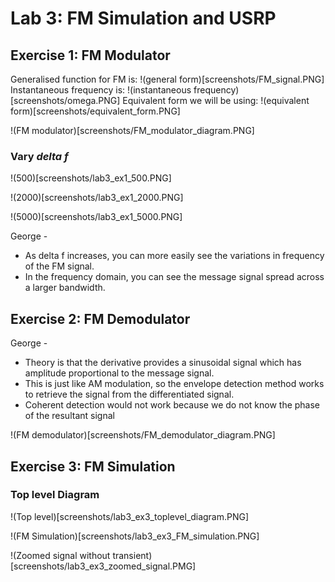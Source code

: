 # Lab 3: FM Simulation and USRP

## Exercise 1: FM Modulator

Generalised function for FM is:
!(general form)[screenshots/FM_signal.PNG]
Instantaneous frequency is:
!(instantaneous frequency)[screenshots/omega.PNG]
Equivalent form we will be using:
!(equivalent form)[screenshots/equivalent_form.PNG]

!(FM modulator)[screenshots/FM_modulator_diagram.PNG]

### Vary _delta f_

!(500)[screenshots/lab3_ex1_500.PNG]

!(2000)[screenshots/lab3_ex1_2000.PNG]

!(5000)[screenshots/lab3_ex1_5000.PNG]

George -
* As delta f increases, you can more easily see the variations in frequency of the FM signal.
* In the frequency domain, you can see the message signal spread across a larger bandwidth.

## Exercise 2: FM Demodulator

George -
* Theory is that the derivative provides a sinusoidal signal which has amplitude proportional to the message signal.
* This is just like AM modulation, so the envelope detection method works to retrieve the signal from the differentiated signal.
* Coherent detection would not work because we do not know the phase of the resultant signal

!(FM demodulator)[screenshots/FM_demodulator_diagram.PNG]

## Exercise 3: FM Simulation

### Top level Diagram
!(Top level)[screenshots/lab3_ex3_toplevel_diagram.PNG]

!(FM Simulation)[screenshots/lab3_ex3_FM_simulation.PNG]

!(Zoomed signal without transient)[screenshots/lab3_ex3_zoomed_signal.PMG]

